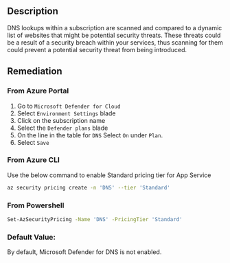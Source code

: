 ## Description

DNS lookups within a subscription are scanned and compared to a dynamic list of websites that might be potential security threats. These threats could be a result of a security breach within your services, thus scanning for them could prevent a potential security threat from being introduced.

## Remediation

### From Azure Portal

  1. Go to `Microsoft Defender for Cloud`
  2. Select `Environment Settings` blade
  3. Click on the subscription name
  4. Select the `Defender plans` blade
  5. On the line in the table for `DNS` Select `On` under `Plan`.
  6. Select `Save`

### From Azure CLI

Use the below command to enable Standard pricing tier for App Service

```bash
az security pricing create -n 'DNS' --tier 'Standard'
```

### From Powershell

```bash
Set-AzSecurityPricing -Name 'DNS' -PricingTier 'Standard'
```

### Default Value:

By default, Microsoft Defender for DNS is not enabled.
